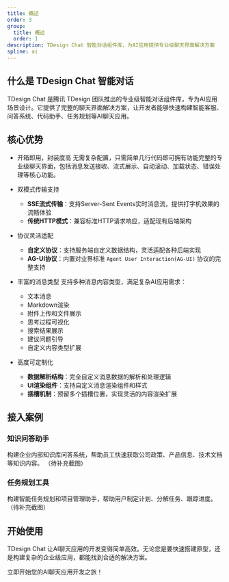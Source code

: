 ```yaml
---
title: 概述
order: 3
group:
  title: 概述
  order: 1
description: TDesign Chat 智能对话组件库，为AI应用提供专业级聊天界面解决方案
spline: ai
---
```


## 什么是 TDesign Chat 智能对话

TDesign Chat 是腾讯 TDesign 团队推出的专业级智能对话组件库，专为AI应用场景设计。它提供了完整的聊天界面解决方案，让开发者能够快速构建智能客服、问答系统、代码助手、任务规划等AI聊天应用。

## 核心优势

- 开箱即用，封装度高
无需复杂配置，只需简单几行代码即可拥有功能完整的专业级聊天界面，包括消息发送接收、流式展示、自动滚动、加载状态、错误处理等核心功能。

- 双模式传输支持
  - **SSE流式传输**：支持Server-Sent Events实时消息流，提供打字机效果的流畅体验
  - **传统HTTP模式**：兼容标准HTTP请求响应，适配现有后端架构

- 协议灵活适配
  - **自定义协议**：支持服务端自定义数据结构，灵活适配各种后端实现
  - **AG-UI协议**：内置对业界标准 `Agent User Interaction(AG-UI)` 协议的完整支持

- 丰富的消息类型
支持多种消息内容类型，满足复杂AI应用需求：
  - 文本消息
  - Markdown渲染
  - 附件上传和文件展示
  - 思考过程可视化
  - 搜索结果展示
  - 建议问题引导
  - 自定义内容类型扩展

- 高度可定制化
  - **数据解析结构**：完全自定义消息数据的解析和处理逻辑
  - **UI渲染组件**：支持自定义消息渲染组件和样式
  - **插槽机制**：预留多个插槽位置，实现灵活的内容渲染扩展

## 接入案例

### 知识问答助手

构建企业内部知识库问答系统，帮助员工快速获取公司政策、产品信息、技术文档等知识内容。
（待补充截图）

### 任务规划工具

构建智能任务规划和项目管理助手，帮助用户制定计划、分解任务、跟踪进度。
（待补充截图）


## 开始使用

TDesign Chat 让AI聊天应用的开发变得简单高效。无论您是要快速搭建原型，还是构建复杂的企业级应用，都能找到合适的解决方案。

立即开始您的AI聊天应用开发之旅！